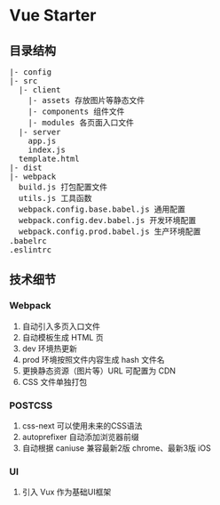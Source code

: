 # Vue Starter

## 目录结构

<pre>
|- config
|- src
  |- client
    |- assets 存放图片等静态文件
    |- components 组件文件
    |- modules 各页面入口文件
  |- server
    app.js
    index.js
  template.html
|- dist
|- webpack
  build.js 打包配置文件
  utils.js 工具函数
  webpack.config.base.babel.js 通用配置
  webpack.config.dev.babel.js 开发环境配置
  webpack.config.prod.babel.js 生产环境配置
.babelrc
.eslintrc
</pre>

## 技术细节

### Webpack

1. 自动引入多页入口文件
2. 自动模板生成 HTML 页
3. dev 环境热更新
4. prod 环境按照文件内容生成 hash 文件名
5. 更换静态资源（图片等）URL 可配置为 CDN
6. CSS 文件单独打包

### POSTCSS

1. css-next 可以使用未来的CSS语法
2. autoprefixer 自动添加浏览器前缀
3. 自动根据 caniuse 兼容最新2版 chrome、最新3版 iOS

### UI

1. 引入 Vux 作为基础UI框架
